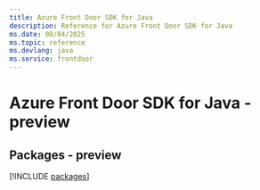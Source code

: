 ```yaml
---
title: Azure Front Door SDK for Java
description: Reference for Azure Front Door SDK for Java
ms.date: 08/04/2025
ms.topic: reference
ms.devlang: java
ms.service: frontdoor
---
```

# Azure Front Door SDK for Java - preview
## Packages - preview
[!INCLUDE [packages](front-door-index.md)]